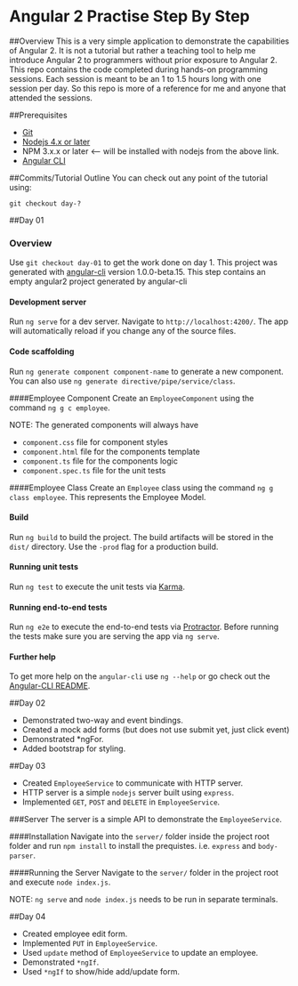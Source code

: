 # Angular 2 Practise Step By Step

##Overview
This is a very simple application to demonstrate the capabilities of Angular 2. It is not a tutorial but rather a teaching tool to help me introduce Angular 2 to programmers without prior exposure to Angular 2. This repo contains the code completed during hands-on programming sessions. Each session is meant to be an 1 to 1.5 hours long with one session per day. So this repo is more of a reference for me and anyone that attended the sessions.

##Prerequisites 
- [Git](https://git-scm.com/downloads)
- [Nodejs 4.x or later](https://nodejs.org/en/)
- NPM 3.x.x or later <-- will be installed with nodejs from the above link.
- [Angular CLI](https://github.com/angular/angular-cli)

##Commits/Tutorial Outline
You can check out any point of the tutorial using:
```
git checkout day-?
```

##Day 01
### Overview
Use `git checkout day-01` to get the work done on day 1.
This project was generated with [angular-cli](https://github.com/angular/angular-cli) version 1.0.0-beta.15. This step contains an empty angular2 project generated by angular-cli

#### Development server
Run `ng serve` for a dev server. Navigate to `http://localhost:4200/`. The app will automatically reload if you change any of the source files.

#### Code scaffolding

Run `ng generate component component-name` to generate a new component. You can also use `ng generate directive/pipe/service/class`.

####Employee Component
Create an `EmployeeComponent` using the command `ng g c employee`. 

NOTE: The generated components will always have
- `component.css` file for component styles
- `component.html` file for the components template
- `component.ts` file for the components logic
- `component.spec.ts` file for the unit tests

####Employee Class
Create an `Employee` class using the command `ng g class employee`. This represents the Employee Model.

#### Build

Run `ng build` to build the project. The build artifacts will be stored in the `dist/` directory. Use the `-prod` flag for a production build.

#### Running unit tests

Run `ng test` to execute the unit tests via [Karma](https://karma-runner.github.io).

#### Running end-to-end tests

Run `ng e2e` to execute the end-to-end tests via [Protractor](http://www.protractortest.org/). 
Before running the tests make sure you are serving the app via `ng serve`.

#### Further help

To get more help on the `angular-cli` use `ng --help` or go check out the [Angular-CLI README](https://github.com/angular/angular-cli/blob/master/README.md).

##Day 02
- Demonstrated two-way and event bindings. 
- Created a mock add forms (but does not use submit yet, just click event)
- Demonstrated *ngFor.
- Added bootstrap for styling.

##Day 03
- Created `EmployeeService` to communicate with HTTP server.
- HTTP server is a simple `nodejs` server built using `express`.
- Implemented `GET`, `POST` and `DELETE` in `EmployeeService`.

###Server
The server is a simple API to demonstrate the `EmployeeService`. 

####Installation
Navigate into the `server/` folder inside the project root folder and run `npm install` to install the prequistes. i.e. `express` and `body-parser`.

####Running the Server
Navigate to the `server/` folder in the project root and execute `node index.js`.

NOTE: `ng serve` and `node index.js` needs to be run in separate terminals. 

##Day 04
- Created employee edit form.
- Implemented `PUT` in `EmployeeService`.
- Used `update` method of `EmployeeService` to update an employee.
- Demonstrated `*ngIf`.
- Used `*ngIf` to show/hide add/update form.
